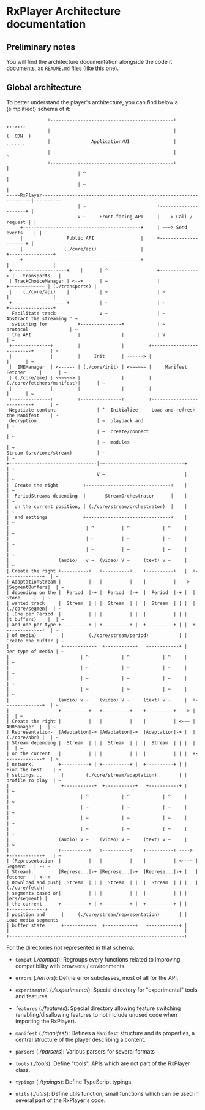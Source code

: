 # RxPlayer Architecture documentation ##########################################

## Preliminary notes ###########################################################

You will find the architecture documentation alongside the code it documents,
as `README.md` files (like this one).


## Global architecture #########################################################

To better understand the player's architecture, you can find below a
(simplified!) schema of it:

```
               +---------------------------------------------+              ,,,,,,,
               |                                             |             (  CDN  )
               |               Application/UI                |              ```````
               |                                             |                 ^
               +---------------------------------------------+                 |
                          | ^                                                  |
                          | ~                                                  |
-----RxPlayer------------------------------------------------------------------|----------
                          | ~                          +---------------------+ |
                          V ~     Front-facing API     | ---> Call / request | |
     +-------------------------------------------+     | ~~~> Send events    | |
     |                Public API                 |     +---------------------+ |
     |               (./core/api)                |                      +----------------+
     +-------------------------------------------+                      |                |
 +--------------------+    |      | ^                  +--------------> |   transports   |
 | TrackChoiceManager | <--+      | ~                  | +~~~~~~~~~~~~~ | (./transports) |
 |    (./core/api)    |           | ~                  | ~              |                |
 +--------------------+           | ~                  | ~              +----------------+
  Facilitate track                V ~                  | ~     Abstract the streaming ^ ~
  switching for           +---------------+            | ~     protocol               | ~
  the API                 |               |            | V                            | ~
 +--------------+         |               |         +--------------------------+      | ~
 |              |         |     Init      | ------> |                          |      | ~
 |  EMEManager  | <------ | (./core/init) | <~~~~~~ |     Manifest Fetcher     |      | ~
 | (./core/eme) | ~~~~~~> |               |         |(./core/fetchers/manifest)|      | ~
 |              |         |               |         |                          |      | ~
 +--------------+         +---------------+         +--------------------------+      | ~
 Negotiate content               | ^  Initialize     Load and refresh the Manifest    | ~
 decryption                      | ~  playback and                                    | ~
                                 | ~  create/connect                                  | ~
                                 | ~  modules                                         | ~
Stream (src/core/stream)         | ~                                                  | ~
+--------------------------------|-~-----------------------------+                    | ~
|                                V ~                             |                    | ~
|  Create the right         +-------------------------------+    |                    | ~
|  PeriodStreams depending  |       StreamOrchestrator      |    |                    | ~
|  on the current position, | (./core/stream/orchestrator)  |    |                    | ~
|  and settings             +-------------------------------+    |                    | ~
|                            | ^          | ^            | ^     |                    | ~
|                            | ~          | ~            | ~     |                    | ~
|                            | ~          | ~            | ~     |                    | ~
|                  (audio)   v ~  (video) V ~     (text) v ~     |                    | ~
| Create the right +----------+   +----------+    +----------+   |  +--------------+  | ~
| AdaptationStream |          |   |          |    |          |----> |SegmentBuffers|  | ~
| depending on the |  Period  |-+ |  Period  |-+  |  Period  |-+ |  |    Store     |  | ~
| wanted track     |  Stream  | | |  Stream  | |  |  Stream  | | |  |(./core/segmen|  | ~
| (One per Period  |          | | |          | |  |          | | |  |t_buffers)    |  | ~
| and one per type +----------+ | +----------+ |  +----------+ | |  +--------------+  | ~
| of media)         |         (./core/stream/period)           | |  Create one buffer | ~
|                   +-----------+  +-----------+   +-----------+ |  per type of media | ~
|                          | ^            | ^            | ^     |                    | ~
|                          | ~            | ~            | ~     |                    | ~
|                          | ~            | ~            | ~     |                    | ~
|                          | ~            | ~            | ~     |                    | ~
|                  (audio) v ~    (video) V ~     (text) v ~     |  +--------------+  | ~
|                  +----------+   +----------+    +----------+ ---> |              |  | ~
| Create the right |          |   |          |    |          | <~~~ |  ABRManager  |  | ~
| Representation-  |Adaptation|-+ |Adaptation|-+  |Adaptation|-+ |  | (./core/abr) |  | ~
| Stream depending |  Stream  | | |  Stream  | |  |  Stream  | | |  |              |  | ~
| on the current   |          | | |          | |  |          | | |  +--------------+  | ~
| network,         +----------+ | +----------+ |  +----------+ | |   Find the best    | ~
| settings...       |        (./core/stream/adaptation)        | |   profile to play  | ~
|                   +-----------+  +-----------+   +-----------+ |                    | ~
|                          | ^            | ^            | ^     |                    | ~
|                          | ~            | ~            | ~     |                    | ~
|                          | ~            | ~            | ~     |                    | ~
|                          | ~            | ~            | ~     |                    | ~
|                  (audio) v ~    (video) V ~     (text) v ~     |                    | ~
|                  +----------+   +----------+    +----------+ ----> +------------+   | ~
| (Representation- |          |   |          |    |          | <~~~~ |   Segment   | -+ ~
| Stream).         |Represe...|-+ |Represe...|-+  |Represe...|-+ |   |   fetcher   | <~~+
| Download and push|  Stream  | | |  Stream  | |  |  Stream  | | |   |(./core/fetch|
| segments based on|          | | |          | |  |          | | |   |ers/segment) |
| the current      +----------+ | +----------+ |  +----------+ | |   +-------------+
| position and      |     (./core/stream/representation)       | |   Load media segments
| buffer state      +-----------+  +-----------+   +-----------+ |
|                                                                |
+----------------------------------------------------------------+
```

For the directories not represented in that schema:

  - `Compat` (_./compat_): Regroups every functions related to improving
    compatibility with browsers / environments.

  - `errors` (_./errors_): Define error subclasses, most of all for the API.

  - `experimental` (_./experimental_): Special directory for "experimental" tools
     and features.

  - `features` (_./features_): Special directory allowing feature switching
    (enabling/disallowing features to not include unused code when importing the
    RxPlayer).

  - `manifest` (_./manifest_): Defines a `Manifest` structure and its
    properties, a central structure of the player describing a content.

  - `parsers` (_./parsers_): Various parsers for several formats

  - `tools` (_./tools_): Define "tools", APIs which are not part of the RxPlayer
    class.

  - `typings` (_./typings_): Define TypeScript typings.

  - `utils` (_./utils_): Define utils function, small functions which can be
    used in several part of the RxPlayer's code.
